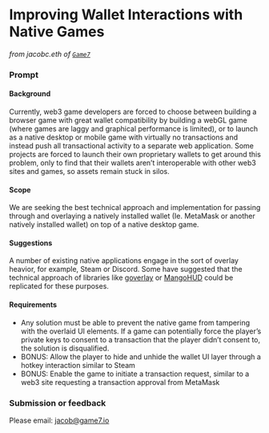 # Improving Wallet Interactions with Native Games

_from jacobc.eth of_ [_`Game7`_](https://game7.io/)

### Prompt

#### Background&#x20;

Currently, web3 game developers are forced to choose between building a browser game with great wallet compatibility by building a webGL game (where games are laggy and graphical performance is limited), or to launch as a native desktop or mobile game with virtually no transactions and instead push all transactional activity to a separate web application. Some projects are forced to launch their own proprietary wallets to get around this problem, only to find that their wallets aren’t interoperable with other web3 sites and games, so assets remain stuck in silos.

#### Scope&#x20;

We are seeking the best technical approach and implementation for passing through and overlaying a natively installed wallet (Ie. MetaMask or another natively installed wallet) on top of a native desktop game.

#### Suggestions&#x20;

A number of existing native applications engage in the sort of overlay heavior, for example, Steam or Discord. Some have suggested that the technical approach of libraries like [goverlay](https://github.com/hiitiger/goverlay/blob/master/README.md) or [MangoHUD](https://github.com/flightlessmango/MangoHud) could be replicated for these purposes.

#### Requirements&#x20;

* Any solution must be able to prevent the native game from tampering with the overlaid UI elements. If a game can potentially force the player’s private keys to consent to a transaction that the player didn’t consent to, the solution is disqualified.&#x20;
* BONUS: Allow the player to hide and unhide the wallet UI layer through a hotkey interaction similar to Steam&#x20;
* BONUS: Enable the game to initiate a transaction request, similar to a web3 site requesting a transaction approval from MetaMask&#x20;

### Submission or feedback&#x20;

Please email: [jacob@game7.io](mailto:jacob@game7.io)
